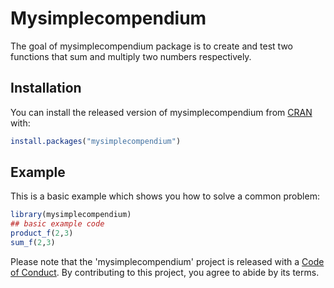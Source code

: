 
# Mysimplecompendium

<!-- badges: start -->
<!-- badges: end -->

The goal of mysimplecompendium package is to create and test two functions that sum and multiply two numbers respectively.

## Installation

You can install the released version of mysimplecompendium from [CRAN](https://CRAN.R-project.org) with:

``` r
install.packages("mysimplecompendium")
```

## Example

This is a basic example which shows you how to solve a common problem:

``` r
library(mysimplecompendium)
## basic example code
product_f(2,3)
sum_f(2,3)
```
Please note that the 'mysimplecompendium' project is released with a [Code of Conduct](https://github.com/Sreejavm/DATA-598-WI20-week-7/blob/master/CODE_OF_CONDUCT.md). By contributing to this project, you agree to abide by its terms.

